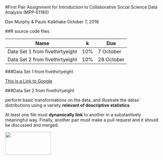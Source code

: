 #First Pair Assignment for Introduction to Collaborative Social Science Data Analysis (MPP-E1180) 

Dan Murphy & Paulo Kalkhake
October 7, 2016

##R source code files 

| Name                    | k | Due              |
| ----------------------- | --------------------- | ---------------- |
| Data Set 1 from fivethirtyeight     | 10%                   | 7 October        |
| Data Set 2 from fivethirtyeight       | 10%                   | 28 October       |

###Data Set 1 from fivethirtyeight

[This is a Link to Google](http://google.de)

###Data Set 2 from fivethirtyeight

perform basic transformations on the data, and illustrate the datas' distributions using a variety **relevant of descriptive statistics**. 

At least one file must **dynamically link** to another in a substantively meaningful way. Finally, another pair must make a pull request and it should be discussed and merged.

[<img src="img/HSG_Logo_rgb.jpg" align="left" height="75" width ="150"/>](https://www.hertie-school.org/fileadmin/images/Downloads/media_events/HSG_Logo_rgb.jpg)
